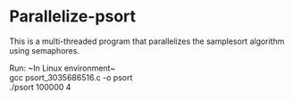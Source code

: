 # Parallelize-psort
This is a multi-threaded program that parallelizes the samplesort algorithm using semaphores.      

Run:
~In Linux environment~        
gcc psort_3035686516.c -o psort       
./psort 100000 4 
